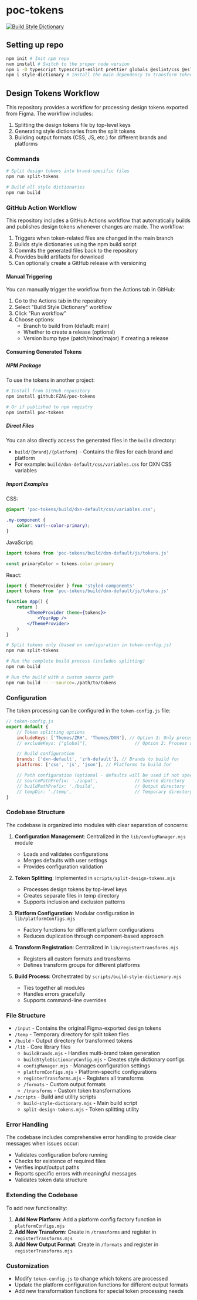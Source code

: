 # poc-tokens

[![Build Style Dictionary](https://github.com/FZAG/poc-tokens/actions/workflows/build-style-dictionary.yml/badge.svg)](https://github.com/FZAG/poc-tokens/actions/workflows/build-style-dictionary.yml)

## Setting up repo

```bash
npm init # Init npm repo
nvm install # Switch to the proper node version
npm i -D typescript typescript-eslint prettier globals @eslint/css @eslint/js @eslint/json @eslint/markdown @types/node eslint eslint-config-prettier eslint-plugin-html eslint-plugin-jsdoc eslint-plugin-perfectionist eslint-plugin-prettier # Install formatting and linting dependencies
npm i style-dictionary # Install the main dependency to transform tokens from Figma
```

## Design Tokens Workflow

This repository provides a workflow for processing design tokens exported from Figma. The workflow includes:

1. Splitting the design tokens file by top-level keys
2. Generating style dictionaries from the split tokens
3. Building output formats (CSS, JS, etc.) for different brands and platforms

### Commands

```bash
# Split design tokens into brand-specific files
npm run split-tokens

# Build all style dictionaries
npm run build
```

### GitHub Action Workflow

This repository includes a GitHub Actions workflow that automatically builds and publishes design tokens whenever changes are made. The workflow:

1. Triggers when token-related files are changed in the main branch
2. Builds style dictionaries using the npm build script
3. Commits the generated files back to the repository
4. Provides build artifacts for download
5. Can optionally create a GitHub release with versioning

#### Manual Triggering

You can manually trigger the workflow from the Actions tab in GitHub:

1. Go to the Actions tab in the repository
2. Select "Build Style Dictionary" workflow
3. Click "Run workflow"
4. Choose options:
   - Branch to build from (default: main)
   - Whether to create a release (optional)
   - Version bump type (patch/minor/major) if creating a release

#### Consuming Generated Tokens

##### NPM Package

To use the tokens in another project:

```bash
# Install from GitHub repository
npm install github:FZAG/poc-tokens

# Or if published to npm registry
npm install poc-tokens
```

##### Direct Files

You can also directly access the generated files in the `build` directory:

- `build/{brand}/{platform}` - Contains the files for each brand and platform
- For example: `build/dxn-default/css/variables.css` for DXN CSS variables

##### Import Examples

CSS:

```css
@import 'poc-tokens/build/dxn-default/css/variables.css';

.my-component {
	color: var(--color-primary);
}
```

JavaScript:

```javascript
import tokens from 'poc-tokens/build/dxn-default/js/tokens.js'

const primaryColor = tokens.color.primary
```

React:

```jsx
import { ThemeProvider } from 'styled-components'
import tokens from 'poc-tokens/build/dxn-default/js/tokens.js'

function App() {
	return (
		<ThemeProvider theme={tokens}>
			<YourApp />
		</ThemeProvider>
	)
}
```

```bash
# Split tokens only (based on configuration in token-config.js)
npm run split-tokens

# Run the complete build process (includes splitting)
npm run build

# Run the build with a custom source path
npm run build -- --source=./path/to/tokens
```

### Configuration

The token processing can be configured in the `token-config.js` file:

```javascript
// token-config.js
export default {
	// Token splitting options
	includeKeys: ['Themes/ZRH', 'Themes/DXN'], // Option 1: Only process these keys
	// excludeKeys: ["global"],                  // Option 2: Process all except these keys

	// Build configuration
	brands: ['dxn-default', 'zrh-default'], // Brands to build for
	platforms: ['css', 'js', 'json'], // Platforms to build for

	// Path configuration (optional - defaults will be used if not specified)
	// sourcePathPrefix: './input',              // Source directory
	// buildPathPrefix: './build',               // Output directory
	// tempDir: './temp',                        // Temporary directory
}
```

### Codebase Structure

The codebase is organized into modules with clear separation of concerns:

1. **Configuration Management**: Centralized in the `lib/configManager.mjs` module

   - Loads and validates configurations
   - Merges defaults with user settings
   - Provides configuration validation

2. **Token Splitting**: Implemented in `scripts/split-design-tokens.mjs`

   - Processes design tokens by top-level keys
   - Creates separate files in temp directory
   - Supports inclusion and exclusion patterns

3. **Platform Configuration**: Modular configuration in `lib/platformConfigs.mjs`

   - Factory functions for different platform configurations
   - Reduces duplication through component-based approach

4. **Transform Registration**: Centralized in `lib/registerTransforms.mjs`

   - Registers all custom formats and transforms
   - Defines transform groups for different platforms

5. **Build Process**: Orchestrated by `scripts/build-style-dictionary.mjs`
   - Ties together all modules
   - Handles errors gracefully
   - Supports command-line overrides

### File Structure

- `/input` - Contains the original Figma-exported design tokens
- `/temp` - Temporary directory for split token files
- `/build` - Output directory for transformed tokens
- `/lib` - Core library files
  - `buildBrands.mjs` - Handles multi-brand token generation
  - `buildStyleDictionaryConfig.mjs` - Creates style dictionary configs
  - `configManager.mjs` - Manages configuration settings
  - `platformConfigs.mjs` - Platform-specific configurations
  - `registerTransforms.mjs` - Registers all transforms
  - `/formats` - Custom output formats
  - `/transforms` - Custom token transformations
- `/scripts` - Build and utility scripts
  - `build-style-dictionary.mjs` - Main build script
  - `split-design-tokens.mjs` - Token splitting utility

### Error Handling

The codebase includes comprehensive error handling to provide clear messages when issues occur:

- Validates configuration before running
- Checks for existence of required files
- Verifies input/output paths
- Reports specific errors with meaningful messages
- Validates token data structure

### Extending the Codebase

To add new functionality:

1. **Add New Platform**: Add a platform config factory function in `platformConfigs.mjs`
2. **Add New Transform**: Create in `/transforms` and register in `registerTransforms.mjs`
3. **Add New Output Format**: Create in `/formats` and register in `registerTransforms.mjs`

### Customization

- Modify `token-config.js` to change which tokens are processed
- Update the platform configuration functions for different output formats
- Add new transformation functions for special token processing needs
